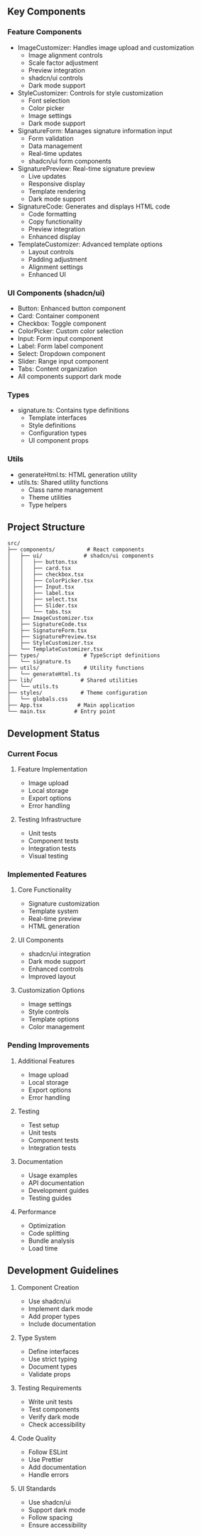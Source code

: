 ## Key Components

### Feature Components
- ImageCustomizer: Handles image upload and customization
  - Image alignment controls
  - Scale factor adjustment
  - Preview integration
  - shadcn/ui controls
  - Dark mode support
- StyleCustomizer: Controls for style customization
  - Font selection
  - Color picker
  - Image settings
  - Dark mode support
- SignatureForm: Manages signature information input
  - Form validation
  - Data management
  - Real-time updates
  - shadcn/ui form components
- SignaturePreview: Real-time signature preview
  - Live updates
  - Responsive display
  - Template rendering
  - Dark mode support
- SignatureCode: Generates and displays HTML code
  - Code formatting
  - Copy functionality
  - Preview integration
  - Enhanced display
- TemplateCustomizer: Advanced template options
  - Layout controls
  - Padding adjustment
  - Alignment settings
  - Enhanced UI

### UI Components (shadcn/ui)
- Button: Enhanced button component
- Card: Container component
- Checkbox: Toggle component
- ColorPicker: Custom color selection
- Input: Form input component
- Label: Form label component
- Select: Dropdown component
- Slider: Range input component
- Tabs: Content organization
- All components support dark mode

### Types
- signature.ts: Contains type definitions
  - Template interfaces
  - Style definitions
  - Configuration types
  - UI component props

### Utils
- generateHtml.ts: HTML generation utility
- utils.ts: Shared utility functions
  - Class name management
  - Theme utilities
  - Type helpers

## Project Structure
```
src/
├── components/          # React components
│   ├── ui/             # shadcn/ui components
│   │   ├── button.tsx
│   │   ├── card.tsx
│   │   ├── checkbox.tsx
│   │   ├── ColorPicker.tsx
│   │   ├── Input.tsx
│   │   ├── label.tsx
│   │   ├── select.tsx
│   │   ├── Slider.tsx
│   │   └── tabs.tsx
│   ├── ImageCustomizer.tsx
│   ├── SignatureCode.tsx
│   ├── SignatureForm.tsx
│   ├── SignaturePreview.tsx
│   ├── StyleCustomizer.tsx
│   └── TemplateCustomizer.tsx
├── types/              # TypeScript definitions
│   └── signature.ts
├── utils/              # Utility functions
│   └── generateHtml.ts
├── lib/               # Shared utilities
│   └── utils.ts
├── styles/            # Theme configuration
│   └── globals.css
├── App.tsx           # Main application
└── main.tsx         # Entry point
```

## Development Status

### Current Focus
1. Feature Implementation
   - Image upload
   - Local storage
   - Export options
   - Error handling

2. Testing Infrastructure
   - Unit tests
   - Component tests
   - Integration tests
   - Visual testing

### Implemented Features
1. Core Functionality
   - Signature customization
   - Template system
   - Real-time preview
   - HTML generation

2. UI Components
   - shadcn/ui integration
   - Dark mode support
   - Enhanced controls
   - Improved layout

3. Customization Options
   - Image settings
   - Style controls
   - Template options
   - Color management

### Pending Improvements
1. Additional Features
   - Image upload
   - Local storage
   - Export options
   - Error handling

2. Testing
   - Test setup
   - Unit tests
   - Component tests
   - Integration tests

3. Documentation
   - Usage examples
   - API documentation
   - Development guides
   - Testing guides

4. Performance
   - Optimization
   - Code splitting
   - Bundle analysis
   - Load time

## Development Guidelines
1. Component Creation
   - Use shadcn/ui
   - Implement dark mode
   - Add proper types
   - Include documentation

2. Type System
   - Define interfaces
   - Use strict typing
   - Document types
   - Validate props

3. Testing Requirements
   - Write unit tests
   - Test components
   - Verify dark mode
   - Check accessibility

4. Code Quality
   - Follow ESLint
   - Use Prettier
   - Add documentation
   - Handle errors

5. UI Standards
   - Use shadcn/ui
   - Support dark mode
   - Follow spacing
   - Ensure accessibility
